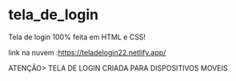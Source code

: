 # tela_de_login

Tela de login 100% feita em HTML e CSS! 


link na nuvem :https://teladelogin22.netlify.app/

ATENÇÃO> TELA DE LOGIN CRIADA PARA DISPOSITIVOS MOVEIS
